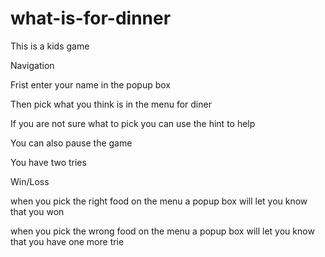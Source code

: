 # what-is-for-dinner
This is a kids game

Navigation

Frist enter your name in the popup box 

Then pick what you think is in the menu for diner 

If you are not sure what to pick you can use the hint to help

You can also pause the game 

You have two tries

Win/Loss

when you pick the right food on the menu a popup box will let you know that you won

when you pick the wrong food on the menu a popup box will let you know that you have one more trie
